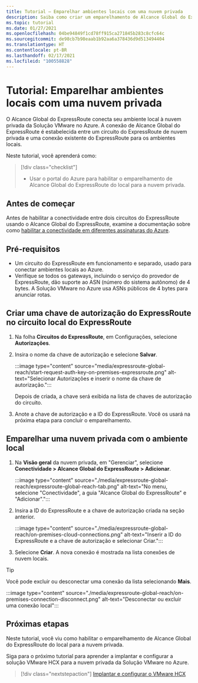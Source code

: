 ```yaml
---
title: Tutorial – Emparelhar ambientes locais com uma nuvem privada
description: Saiba como criar um emparelhamento de Alcance Global do ExpressRoute com uma nuvem privada em uma Solução VMware no Azure.
ms.topic: tutorial
ms.date: 01/27/2021
ms.openlocfilehash: 04be94849f1cd78ff915ca271845b283c8cfc64c
ms.sourcegitcommit: de98cb7b98eaab1b92aa6a378436d9d513494404
ms.translationtype: HT
ms.contentlocale: pt-BR
ms.lasthandoff: 02/17/2021
ms.locfileid: "100558828"
---
```

# <a name="tutorial-peer-on-premises-environments-to-a-private-cloud"></a>Tutorial: Emparelhar ambientes locais com uma nuvem privada

O Alcance Global do ExpressRoute conecta seu ambiente local à nuvem privada da Solução VMware no Azure. A conexão de Alcance Global do ExpressRoute é estabelecida entre um circuito do ExpressRoute de nuvem privada e uma conexão existente do ExpressRoute para os ambientes locais. 

Neste tutorial, você aprenderá como:

> [!div class="checklist"]
> * Usar o portal do Azure para habilitar o emparelhamento de Alcance Global do ExpressRoute do local para a nuvem privada.


## <a name="before-you-begin"></a>Antes de começar

Antes de habilitar a conectividade entre dois circuitos do ExpressRoute usando o Alcance Global do ExpressRoute, examine a documentação sobre como [habilitar a conectividade em diferentes assinaturas do Azure](../expressroute/expressroute-howto-set-global-reach-cli.md#enable-connectivity-between-expressroute-circuits-in-different-azure-subscriptions).  


## <a name="prerequisites"></a>Pré-requisitos

- Um circuito do ExpressRoute em funcionamento e separado, usado para conectar ambientes locais ao Azure.
- Verifique se todos os gateways, incluindo o serviço do provedor de ExpressRoute, dão suporte ao ASN (número do sistema autônomo) de 4 bytes. A Solução VMware no Azure usa ASNs públicos de 4 bytes para anunciar rotas.


## <a name="create-an-expressroute-authorization-key-in-the-on-premises-expressroute-circuit"></a>Criar uma chave de autorização do ExpressRoute no circuito local do ExpressRoute

1. Na folha **Circuitos do ExpressRoute**, em Configurações, selecione **Autorizações**.

2. Insira o nome da chave de autorização e selecione **Salvar**.

    :::image type="content" source="media/expressroute-global-reach/start-request-auth-key-on-premises-expressroute.png" alt-text="Selecionar Autorizações e inserir o nome da chave de autorização.":::
  
     Depois de criada, a chave será exibida na lista de chaves de autorização do circuito.
 
 4. Anote a chave de autorização e a ID do ExpressRoute. Você os usará na próxima etapa para concluir o emparelhamento.
 
 
 ## <a name="peer-private-cloud-to-on-premises"></a>Emparelhar uma nuvem privada com o ambiente local

1. Na **Visão geral** da nuvem privada, em "Gerenciar", selecione **Conectividade > Alcance Global do ExpressRoute > Adicionar**.

    :::image type="content" source="./media/expressroute-global-reach/expressroute-global-reach-tab.png" alt-text="No menu, selecione &quot;Conectividade&quot;, a guia &quot;Alcance Global do ExpressRoute&quot; e &quot;Adicionar&quot;.":::

2. Insira a ID do ExpressRoute e a chave de autorização criada na seção anterior.

    :::image type="content" source="./media/expressroute-global-reach/on-premises-cloud-connections.png" alt-text="Inserir a ID do ExpressRoute e a chave de autorização e selecionar Criar.":::

3. Selecione **Criar**. A nova conexão é mostrada na lista conexões de nuvem locais.  

>[!TIP]
>Você pode excluir ou desconectar uma conexão da lista selecionando **Mais**.  
>
> :::image type="content" source="./media/expressroute-global-reach/on-premises-connection-disconnect.png" alt-text="Desconectar ou excluir uma conexão local":::


## <a name="next-steps"></a>Próximas etapas

Neste tutorial, você viu como habilitar o emparelhamento de Alcance Global do ExpressRoute do local para a nuvem privada. 

Siga para o próximo tutorial para aprender a implantar e configurar a solução VMware HCX para a nuvem privada da Solução VMware no Azure.

> [!div class="nextstepaction"]
> [Implantar e configurar o VMware HCX](tutorial-deploy-vmware-hcx.md)


<!-- LINKS - external-->

<!-- LINKS - internal -->
